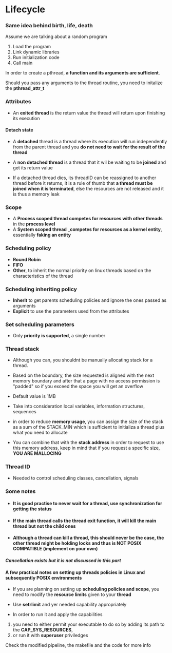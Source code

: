 # Lifecycle

### Same idea behind birth, life, death

Assume we are talking about a random program

1) Load the program
2) Link dynamic libraries
3) Run initialization code
4) Call main

In order to create a pthread, __a function and its arguments are sufficient__.

Should you pass any arguments to the thread routine, you need to initalize the __pthread_attr_t__

### __Attributes__

* An __exited thread__ is the return value the thread will return upon finishing its execution

#### __Detach state__

* A __detached__ thread is a thread where its execution will run independently from the parent thread and you __do not need to wait for the result of the thread__
* A __non detached thread__ is a thread that it wil be waiting to be __joined__ and get its return value

* If a detached thread dies, its threadID can be reassigned to another thread before it returns, it is a rule of thumb that __a thread must be joined when it is terminated__, else the resources are not released and it is thus a memory leak

### __Scope__

* A __Process scoped thread__ __competes for resources with other threads__ in the __process level__
* A __System scoped thread__ ___competes for resources as a kernel entity__, essentially __faking an entity__

### __Scheduling policy__

* __Round Robin__
* __FIFO__
* __Other__, to inherit the normal priority on linux threads based on the characteristics of the thread


### __Scheduling inheriting policy__

* __Inherit__ to get parents scheduling policies and ignore the ones passed as arguments
* __Explicit__ to use the parameters used from the attributes

### __Set scheduling parameters__

* Only __priority is supported__, a single number

### __Thread stack__

* Although you can, you shouldnt be manually allocating stack for a thread.

* Based on the boundary, the size requested is aligned with the next memory boundary and after that a page with no access permission is "padded" so if you exceed the space you will get an overflow

* Default value is 1MB

* Take into consideration local variables, information structures, sequences

* in order to reduce __memory usage__, you can assign the size of the stack as a sum of the STACK_MIN which is sufficient to initializa a thread plus what you need to allocate

* You can combine that with the __stack address__ in order to request to use this memory address, keep in mind that if you request a specific size, __YOU ARE MALLOCING__

### __Thread ID__

* Needed to control scheduling classes, cancellation, signals

### Some notes

* #### __It is good practise to never wait for a thread, use synchronization for getting the status__

* #### If the __main thread calls the thread exit function, it will kill the main thread but not the child ones__

* #### Although a thread can kill a thread, this should __never be the case__, the other thread might be holding locks and thus is __NOT POSIX COMPATIBLE__ (implement on your own)

#### _Cancellation exists but it is not discussed in this part_

#### __A few practical notes on setting up threads policies in Linux and subsequently POSIX environments__

* If you are planning on setting up __scheduling policies and scope__, you need to modify the __resource limits__ given to your __thread__

* Use __setrlimit__ and yer needed capability appropriately

* In order to run it and apply the capabilities

1) you need to either permit your executable to do so by adding its path to the __CAP_SYS_RESOURCES__,
2) or run it with __superuser__ priviledges

Check the modified pipeline, the makefile and the code for more info